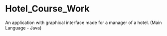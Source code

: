 # Hotel_Course_Work
An application with graphical interface made for a manager of a hotel. (Main Language - Java)

